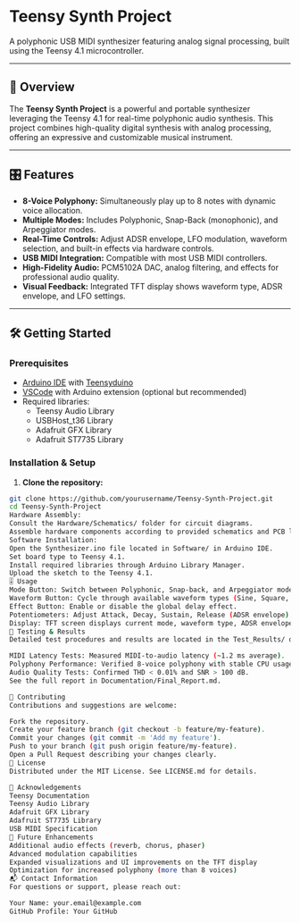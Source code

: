 # Teensy Synth Project

A polyphonic USB MIDI synthesizer featuring analog signal processing, built using the Teensy 4.1 microcontroller.

---

## 🚀 Overview

The **Teensy Synth Project** is a powerful and portable synthesizer leveraging the Teensy 4.1 for real-time polyphonic audio synthesis. This project combines high-quality digital synthesis with analog processing, offering an expressive and customizable musical instrument.

---

## 🎛️ Features

- **8-Voice Polyphony:** Simultaneously play up to 8 notes with dynamic voice allocation.
- **Multiple Modes:** Includes Polyphonic, Snap-Back (monophonic), and Arpeggiator modes.
- **Real-Time Controls:** Adjust ADSR envelope, LFO modulation, waveform selection, and built-in effects via hardware controls.
- **USB MIDI Integration:** Compatible with most USB MIDI controllers.
- **High-Fidelity Audio:** PCM5102A DAC, analog filtering, and effects for professional audio quality.
- **Visual Feedback:** Integrated TFT display shows waveform type, ADSR envelope, and LFO settings.

---

## 🛠️ Getting Started

### Prerequisites

- [Arduino IDE](https://www.arduino.cc/en/software) with [Teensyduino](https://www.pjrc.com/teensy/td_download.html)
- [VSCode](https://code.visualstudio.com/) with Arduino extension (optional but recommended)
- Required libraries:
  - Teensy Audio Library
  - USBHost_t36 Library
  - Adafruit GFX Library
  - Adafruit ST7735 Library

### Installation & Setup

1. **Clone the repository:**

```bash
git clone https://github.com/yourusername/Teensy-Synth-Project.git
cd Teensy-Synth-Project
Hardware Assembly:
Consult the Hardware/Schematics/ folder for circuit diagrams.
Assemble hardware components according to provided schematics and PCB layouts.
Software Installation:
Open the Synthesizer.ino file located in Software/ in Arduino IDE.
Set board type to Teensy 4.1.
Install required libraries through Arduino Library Manager.
Upload the sketch to the Teensy 4.1.
🎚️ Usage
Mode Button: Switch between Polyphonic, Snap-back, and Arpeggiator modes.
Waveform Button: Cycle through available waveform types (Sine, Square, Triangle, Sawtooth).
Effect Button: Enable or disable the global delay effect.
Potentiometers: Adjust Attack, Decay, Sustain, Release (ADSR envelope) and LFO parameters in real-time.
Display: TFT screen displays current mode, waveform type, ADSR envelope, and LFO parameters.
🧪 Testing & Results
Detailed test procedures and results are located in the Test_Results/ directory:

MIDI Latency Tests: Measured MIDI-to-audio latency (~1.2 ms average).
Polyphony Performance: Verified 8-voice polyphony with stable CPU usage (~55%).
Audio Quality Tests: Confirmed THD < 0.01% and SNR > 100 dB.
See the full report in Documentation/Final_Report.md.

🤝 Contributing
Contributions and suggestions are welcome:

Fork the repository.
Create your feature branch (git checkout -b feature/my-feature).
Commit your changes (git commit -m 'Add my feature').
Push to your branch (git push origin feature/my-feature).
Open a Pull Request describing your changes clearly.
📜 License
Distributed under the MIT License. See LICENSE.md for details.

🌟 Acknowledgements
Teensy Documentation
Teensy Audio Library
Adafruit GFX Library
Adafruit ST7735 Library
USB MIDI Specification
🔮 Future Enhancements
Additional audio effects (reverb, chorus, phaser)
Advanced modulation capabilities
Expanded visualizations and UI improvements on the TFT display
Optimization for increased polyphony (more than 8 voices)
📬 Contact Information
For questions or support, please reach out:

Your Name: your.email@example.com
GitHub Profile: Your GitHub
